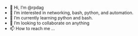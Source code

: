 - 👋 Hi, I’m @rpdag
- 👀 I’m interested in networking, bash, python, and automation.
- 🌱 I’m currently learning python and bash.
- 💞️ I’m looking to collaborate on anything
- 📫 How to reach me ...

<!---
rpdag/rpdag is a ✨ special ✨ repository because its `README.md` (this file) appears on your GitHub profile.
You can click the Preview link to take a look at your changes.
--->
